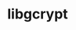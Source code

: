 ---
title: "libgcrypt"
layout: cache
categories: [package, develop-2024-12-01]
meta: {"versions": ["1.11.0"], "compilers": ["gcc@=11.4.0", "gcc@=7.3.1", "gcc@=7.5.0", "gcc@=9.4.0", "oneapi@=2024.2.1"], "oss": ["amzn2", "ubuntu18.04", "ubuntu20.04", "ubuntu22.04"], "platforms": ["linux"], "targets": ["aarch64", "neoverse_n1", "neoverse_v1", "neoverse_v2", "ppc64le", "x86_64_v3"], "stacks": ["aws-isc", "aws-isc-aarch64", "e4s", "e4s-neoverse-v2", "e4s-neoverse_v1", "e4s-oneapi", "e4s-power", "radiuss", "root", "tutorial"], "num_specs": 9, "num_specs_by_stack": {"aws-isc-aarch64": 2, "root": 9, "aws-isc": 1, "radiuss": 1, "e4s-power": 1, "e4s-neoverse_v1": 1, "e4s-neoverse-v2": 1, "tutorial": 1, "e4s": 1, "e4s-oneapi": 1}}
spec_details: [{"hash": "ytf7s65osa73fcn62dhaehptoxotidac", "compiler": "gcc@=7.3.1", "versions": ["1.11.0"], "os": "amzn2", "platform": "linux", "target": "aarch64", "variants": ["build_system=autotools", "patches=4e308ba"], "stacks": ["aws-isc-aarch64", "root"], "size": "-", "tarball": "https://binaries.spack.io/develop-2024-12-01/build_cache/linux-amzn2-aarch64/gcc-7.3.1/libgcrypt-1.11.0/linux-amzn2-aarch64-gcc-7.3.1-libgcrypt-1.11.0-ytf7s65osa73fcn62dhaehptoxotidac.spack"}, {"hash": "qbokuqpvdygueidxgrcjmns53a5gf3xw", "compiler": "gcc@=7.3.1", "versions": ["1.11.0"], "os": "amzn2", "platform": "linux", "target": "neoverse_n1", "variants": ["build_system=autotools", "patches=4e308ba"], "stacks": ["aws-isc-aarch64", "root"], "size": "-", "tarball": "https://binaries.spack.io/develop-2024-12-01/build_cache/linux-amzn2-neoverse_n1/gcc-7.3.1/libgcrypt-1.11.0/linux-amzn2-neoverse_n1-gcc-7.3.1-libgcrypt-1.11.0-qbokuqpvdygueidxgrcjmns53a5gf3xw.spack"}, {"hash": "232rbchypghoeo3jx26yb6tohisjqxpq", "compiler": "gcc@=7.3.1", "versions": ["1.11.0"], "os": "amzn2", "platform": "linux", "target": "x86_64_v3", "variants": ["build_system=autotools", "patches=4e308ba"], "stacks": ["aws-isc", "root"], "size": "-", "tarball": "https://binaries.spack.io/develop-2024-12-01/build_cache/linux-amzn2-x86_64_v3/gcc-7.3.1/libgcrypt-1.11.0/linux-amzn2-x86_64_v3-gcc-7.3.1-libgcrypt-1.11.0-232rbchypghoeo3jx26yb6tohisjqxpq.spack"}, {"hash": "j5n6jirhr2vkvy3dydtlwenvjnhn5k5h", "compiler": "gcc@=7.5.0", "versions": ["1.11.0"], "os": "ubuntu18.04", "platform": "linux", "target": "x86_64_v3", "variants": ["build_system=autotools", "patches=4e308ba"], "stacks": ["radiuss", "root"], "size": "-", "tarball": "https://binaries.spack.io/develop-2024-12-01/build_cache/linux-ubuntu18.04-x86_64_v3/gcc-7.5.0/libgcrypt-1.11.0/linux-ubuntu18.04-x86_64_v3-gcc-7.5.0-libgcrypt-1.11.0-j5n6jirhr2vkvy3dydtlwenvjnhn5k5h.spack"}, {"hash": "o6kjrsckds2iztu774iwuddyedk4yobu", "compiler": "gcc@=9.4.0", "versions": ["1.11.0"], "os": "ubuntu20.04", "platform": "linux", "target": "ppc64le", "variants": ["build_system=autotools", "patches=4e308ba"], "stacks": ["e4s-power", "root"], "size": "-", "tarball": "https://binaries.spack.io/develop-2024-12-01/build_cache/linux-ubuntu20.04-ppc64le/gcc-9.4.0/libgcrypt-1.11.0/linux-ubuntu20.04-ppc64le-gcc-9.4.0-libgcrypt-1.11.0-o6kjrsckds2iztu774iwuddyedk4yobu.spack"}, {"hash": "5cvpjnnrneixaosuyyad3cfn5azqzj76", "compiler": "gcc@=11.4.0", "versions": ["1.11.0"], "os": "ubuntu22.04", "platform": "linux", "target": "neoverse_v1", "variants": ["build_system=autotools", "patches=4e308ba"], "stacks": ["e4s-neoverse_v1", "root"], "size": "-", "tarball": "https://binaries.spack.io/develop-2024-12-01/build_cache/linux-ubuntu22.04-neoverse_v1/gcc-11.4.0/libgcrypt-1.11.0/linux-ubuntu22.04-neoverse_v1-gcc-11.4.0-libgcrypt-1.11.0-5cvpjnnrneixaosuyyad3cfn5azqzj76.spack"}, {"hash": "g7a5usjmmuhvu26juwsdbhig4qflhdwd", "compiler": "gcc@=11.4.0", "versions": ["1.11.0"], "os": "ubuntu22.04", "platform": "linux", "target": "neoverse_v2", "variants": ["build_system=autotools", "patches=4e308ba"], "stacks": ["e4s-neoverse-v2", "root"], "size": "-", "tarball": "https://binaries.spack.io/develop-2024-12-01/build_cache/linux-ubuntu22.04-neoverse_v2/gcc-11.4.0/libgcrypt-1.11.0/linux-ubuntu22.04-neoverse_v2-gcc-11.4.0-libgcrypt-1.11.0-g7a5usjmmuhvu26juwsdbhig4qflhdwd.spack"}, {"hash": "2jqi353gh32n3n6st3qxtqxlie44doz3", "compiler": "gcc@=11.4.0", "versions": ["1.11.0"], "os": "ubuntu22.04", "platform": "linux", "target": "x86_64_v3", "variants": ["build_system=autotools", "patches=4e308ba"], "stacks": ["tutorial", "e4s", "root"], "size": "-", "tarball": "https://binaries.spack.io/develop-2024-12-01/build_cache/linux-ubuntu22.04-x86_64_v3/gcc-11.4.0/libgcrypt-1.11.0/linux-ubuntu22.04-x86_64_v3-gcc-11.4.0-libgcrypt-1.11.0-2jqi353gh32n3n6st3qxtqxlie44doz3.spack"}, {"hash": "dbigpz2tnh7ft557yhtrsw5up7hiz2to", "compiler": "oneapi@=2024.2.1", "versions": ["1.11.0"], "os": "ubuntu22.04", "platform": "linux", "target": "x86_64_v3", "variants": ["build_system=autotools", "patches=4e308ba"], "stacks": ["e4s-oneapi", "root"], "size": "-", "tarball": "https://binaries.spack.io/develop-2024-12-01/build_cache/linux-ubuntu22.04-x86_64_v3/oneapi-2024.2.1/libgcrypt-1.11.0/linux-ubuntu22.04-x86_64_v3-oneapi-2024.2.1-libgcrypt-1.11.0-dbigpz2tnh7ft557yhtrsw5up7hiz2to.spack"}]
---